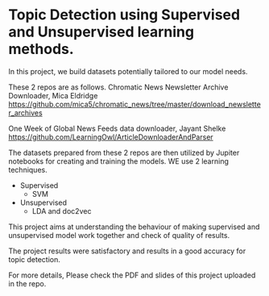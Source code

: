 # Topic Detection using Supervised and Unsupervised learning methods.

In this project, we build datasets potentially tailored to our model needs.

These 2 repos are as follows.
Chromatic News Newsletter Archive Downloader, Mica Eldridge
https://github.com/mica5/chromatic_news/tree/master/download_newsletter_archives

One Week of Global News Feeds data downloader, Jayant Shelke
https://github.com/LearningOwl/ArticleDownloaderAndParser

The datasets prepared from these 2 repos are then utilized by Jupiter notebooks for creating and training the models.
WE use 2 learning techniques.
- Supervised
  - SVM
- Unsupervised
  - LDA and doc2vec
  
This project aims at understanding the behaviour of making supervised and unsupervised model work together and check of quality of results.

The project results were satisfactory and results in a good accuracy for topic detection.

For more details, Please check the PDF and slides of this project uploaded in the repo.
